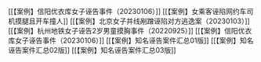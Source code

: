 [[【案例】信阳优衣库女子诬告事件（20230106）]]
[[【案例】女乘客诬陷网约车司机摸腿且开车撞人]]
[[【案例】北京女子并线剐蹭诬陷对方逃逸案（20230103）]]
[[【案例】杭州地铁女子诬告2岁男童摸胸事件（20220925）]]
[[【案例】信阳优衣库女子诬告事件（20230106）]]
[[【案例】知名诬告案件汇总01版]]
[[【案例】知名诬告案件汇总02版]]
[[【案例】知名诬告案件汇总03版]]